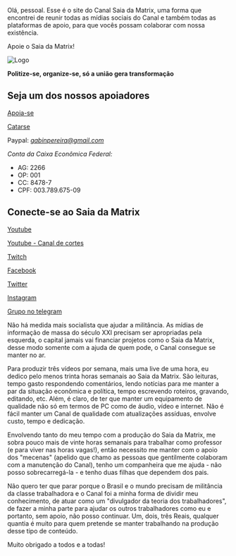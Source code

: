 Olá, pessoal. Esse é o site do Canal Saia da Matrix, uma forma que encontrei de reunir todas as mídias sociais do Canal e também todas as plataformas de apoio, para que vocês possam colaborar com nossa existência.

Apoie o Saia da Matrix!

![Logo](images/logo.jpg)

**Politize-se, organize-se, só a união gera transformação**

## Seja um dos nossos apoiadores

[Apoia-se](https://apoia.se/mecenas_saia_da_matrix "Apoia-se")

[Catarse](https://www.catarse.me/mecenas_saia_da_matrix_ca83 "Catarse")

Paypal: *gabinpereira@gmail.com*


*Conta da Caixa Econômica Federal:*
* AG: 2266
* OP: 001
* CC: 8478-7
* CPF: 003.789.675-09

## Conecte-se ao Saia da Matrix

[Youtube](https://www.youtube.com/channel/UC3qAUf53j_dUv09jH7jsUJw?view_as=subscriber)

[Youtube - Canal de cortes](https://www.youtube.com/@cortes_humbertomatos)

[Twitch](https://www.twitch.tv/humberto_matos)

[Facebook](https://www.facebook.com/humbertosaiadamatrix/)

[Twitter](https://twitter.com/H1SaiaDaMatrix)

[Instagram](https://www.instagram.com/prof_humberto_matos/)

[Grupo no telegram](https://t.me/humberto_saiadamatrix)



Não há medida mais socialista que ajudar a militância. As mídias de informação de massa do século XXI precisam ser apropriadas pela esquerda, o capital jamais vai financiar projetos como o Saia da Matrix, desse modo somente com a ajuda de quem pode, o Canal consegue se manter no ar.

Para produzir três vídeos por semana, mais uma live de uma hora, eu dedico pelo menos trinta horas semanais ao Saia da Matrix. São leituras, tempo gasto respondendo comentários, lendo notícias para me manter a par da situação econômica e política, tempo escrevendo roteiros, gravando, editando, etc. Além, é claro, de ter que manter um equipamento de qualidade não só em termos de PC como de áudio, vídeo e internet. Não é fácil manter um Canal de qualidade com atualizações assíduas, envolve custo, tempo e dedicação.

Envolvendo tanto do meu tempo com a produção do Saia da Matrix, me sobra pouco mais de vinte horas semanais para trabalhar como professor (e para viver nas horas vagas!), então necessito me manter com o apoio dos "mecenas" (apelido que chamo as pessoas que gentilmente colaboram com a manutenção do Canal), tenho um companheira que me ajuda - não posso sobrecarregá-la - e tenho duas filhas que dependem dos pais.

Não quero ter que parar porque o Brasil e o mundo precisam de militância da classe trabalhadora e o Canal foi a minha forma de dividir meu conhecimento, de atuar como um "divulgador da teoria dos trabalhadores", de fazer a minha parte para ajudar os outros trabalhadores como eu e portanto, sem apoio, não posso continuar. Um, dois, três Reais, qualquer quantia é muito para quem pretende se manter trabalhando na produção desse tipo de conteúdo.

Muito obrigado a todos e a todas!
